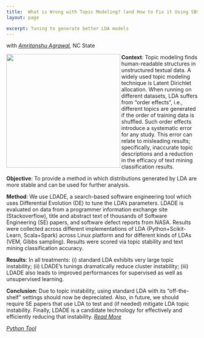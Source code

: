 ```yaml
---
title:  What is Wrong with Topic Modeling? (and How to Fix it Using SBSE)
layout: page

excerpt: Tuning to generate better LDA models
---
```


with _[Amritanshu Agrawal](/people/2014/05/17/Amritanshu-Agrawal/),_ NC State
     
<img align="left" width="300"
 src="/img/tuned_delta_vem.png"> 
     
**Context**: Topic modeling finds human-readable structures in unstructured textual data. A widely used topic modeling technique
is Latent Dirichlet allocation. When running on different datasets, LDA suffers from “order effects”, i.e., different topics are
generated if the order of training data is shuffled. Such order effects introduce a systematic error for any study. This error can relate
to misleading results; specifically, inaccurate topic descriptions and a reduction in the efficacy of text mining classification results.

**Objective**: To provide a method in which distributions generated by LDA are more stable and can be used for further analysis.

**Method**: We use LDADE, a search-based software engineering tool which uses Differential Evolution (DE) to tune the LDA’s
parameters. LDADE is evaluated on data from a programmer information exchange site (Stackoverflow), title and abstract text of
thousands of Software Engineering (SE) papers, and software defect reports from NASA. Results were collected across different
implementations of LDA (Python+Scikit-Learn, Scala+Spark) across Linux platform and for different kinds of LDAs (VEM, Gibbs
sampling). Results were scored via topic stability and text mining classification accuracy.

**Results**: In all treatments: (i) standard LDA exhibits very large topic instability; (ii) LDADE’s tunings dramatically reduce cluster
instability; (iii) LDADE also leads to improved performances for supervised as well as unsupervised learning.

**Conclusion**: Due to topic instability, using standard LDA with its “off-the-shelf” settings should now be depreciated. Also, in
future, we should require SE papers that use LDA to test and (if needed) mitigate LDA topic instability. Finally, LDADE is a
candidate technology for effectively and efficiently reducing that instability. _[Read More](http://arxiv.org/abs/1608.08176)_

_[Python Tool](https://github.com/amritbhanu/LDADE-package)_

